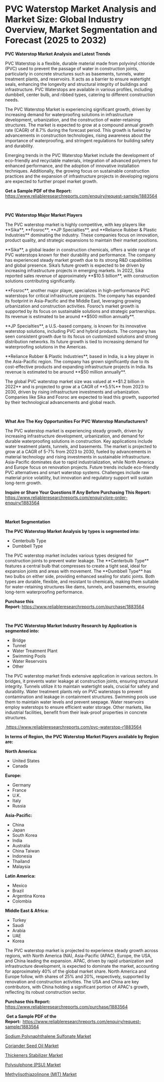 <p><h1>PVC Waterstop Market Analysis and Market Size: Global Industry Overview, Market Segmentation and Forecast (2025 to 2032)</h1></p><p><strong>PVC Waterstop Market Analysis and Latest Trends</strong></p>
<p><p>PVC Waterstop is a flexible, durable material made from polyvinyl chloride (PVC) used to prevent the passage of water in construction joints, particularly in concrete structures such as basements, tunnels, water treatment plants, and reservoirs. It acts as a barrier to ensure watertight seals, enhancing the longevity and structural integrity of buildings and infrastructure. PVC Waterstops are available in various profiles, including dumbbell, center bulb, and ribbed types, catering to different construction needs.</p><p>The PVC Waterstop Market is experiencing significant growth, driven by increasing demand for waterproofing solutions in infrastructure development, urbanization, and the construction of water-retaining structures. The market is expected to grow at a compound annual growth rate (CAGR) of 8.7% during the forecast period. This growth is fueled by advancements in construction technologies, rising awareness about the importance of waterproofing, and stringent regulations for building safety and durability.</p><p>Emerging trends in the PVC Waterstop Market include the development of eco-friendly and recyclable materials, integration of advanced polymers for enhanced performance, and the adoption of innovative installation techniques. Additionally, the growing focus on sustainable construction practices and the expansion of infrastructure projects in developing regions are expected to further propel market growth.</p></p>
<p><strong>Get a Sample PDF of the Report:&nbsp;</strong> <a href="https://www.reliableresearchreports.com/enquiry/request-sample/1883564?utm_campaign=2240&utm_medium=2&utm_source=Github&utm_content=ia&utm_term=26012025&utm_id=pvc-waterstop">https://www.reliableresearchreports.com/enquiry/request-sample/1883564</a></p>
<p>&nbsp;</p>
<p><strong>PVC Waterstop Major Market Players</strong></p>
<p><p>The PVC waterstop market is highly competitive, with key players like **Sika**, **Fosroc**, **JP Specialties**, and **Reliance Rubber & Plastic Industries** dominating the industry. These companies focus on innovation, product quality, and strategic expansions to maintain their market positions.</p><p>**Sika**, a global leader in construction chemicals, offers a wide range of PVC waterstops known for their durability and performance. The company has experienced steady market growth due to its strong R&D capabilities and global presence. Sika’s future growth is expected to be driven by increasing infrastructure projects in emerging markets. In 2022, Sika reported sales revenue of approximately **$10.5 billion**, with construction solutions contributing significantly.</p><p>**Fosroc**, another major player, specializes in high-performance PVC waterstops for critical infrastructure projects. The company has expanded its footprint in Asia-Pacific and the Middle East, leveraging growing urbanization and construction activities. Fosroc’s market growth is supported by its focus on sustainable solutions and strategic partnerships. Its revenue is estimated to be around **$500 million annually**.</p><p>**JP Specialties**, a U.S.-based company, is known for its innovative waterstop solutions, including PVC and hybrid products. The company has seen consistent growth due to its focus on customized solutions and strong distribution networks. Its future growth is tied to increasing demand for waterproofing solutions in the Americas.</p><p>**Reliance Rubber & Plastic Industries**, based in India, is a key player in the Asia-Pacific region. The company has grown significantly due to its cost-effective products and expanding infrastructure projects in India. Its revenue is estimated to be around **$50 million annually**.</p><p>The global PVC waterstop market size was valued at **$1.2 billion in 2022** and is projected to grow at a CAGR of **5.5%** from 2023 to 2030, driven by rising infrastructure investments and urbanization. Companies like Sika and Fosroc are expected to lead this growth, supported by their technological advancements and global reach.</p></p>
<p>&nbsp;</p>
<p><strong>What Are The Key Opportunities For PVC Waterstop Manufacturers?</strong></p>
<p><p>The PVC waterstop market is experiencing steady growth, driven by increasing infrastructure development, urbanization, and demand for durable waterproofing solutions in construction. Key applications include water treatment plants, tunnels, and basements. The market is projected to grow at a CAGR of 5-7% from 2023 to 2030, fueled by advancements in material technology and rising investments in sustainable infrastructure. Asia-Pacific dominates due to rapid industrialization, while North America and Europe focus on renovation projects. Future trends include eco-friendly PVC alternatives and smart waterstop systems. Challenges include raw material price volatility, but innovation and regulatory support will sustain long-term growth.</p></p>
<p><strong>Inquire or Share Your Questions If Any Before Purchasing This Report:</strong> <a href="https://www.reliableresearchreports.com/enquiry/pre-order-enquiry/1883564?utm_campaign=2240&utm_medium=2&utm_source=Github&utm_content=ia&utm_term=26012025&utm_id=pvc-waterstop">https://www.reliableresearchreports.com/enquiry/pre-order-enquiry/1883564</a></p>
<p>&nbsp;</p>
<p><strong>Market Segmentation</strong></p>
<p><strong>The PVC Waterstop Market Analysis by types is segmented into:</strong></p>
<p><ul><li>Centerbulb Type</li><li>Dumbbell Type</li></ul></p>
<p><p>The PVC waterstop market includes various types designed for construction joints to prevent water leakage. The **Centerbulb Type** features a central bulb that compresses to create a tight seal, ideal for expansion joints and areas with movement. The **Dumbbell Type** has two bulbs on either side, providing enhanced sealing for static joints. Both types are durable, flexible, and resistant to chemicals, making them suitable for water-retaining structures like dams, tunnels, and basements, ensuring long-term waterproofing performance.</p></p>
<p><strong>Purchase this Report:&nbsp;</strong><a href="https://www.reliableresearchreports.com/purchase/1883564?utm_campaign=2240&utm_medium=2&utm_source=Github&utm_content=ia&utm_term=26012025&utm_id=pvc-waterstop">https://www.reliableresearchreports.com/purchase/1883564</a></p>
<p>&nbsp;</p>
<p><strong>The PVC Waterstop Market Industry Research by Application is segmented into:</strong></p>
<p><ul><li>Bridge</li><li>Tunnel</li><li>Water Treatment Plant</li><li>Swimming Pools</li><li>Water Reservoirs</li><li>Other</li></ul></p>
<p><p>The PVC waterstop market finds extensive application in various sectors. In bridges, it prevents water leakage at construction joints, ensuring structural integrity. Tunnels utilize it to maintain watertight seals, crucial for safety and durability. Water treatment plants rely on PVC waterstops to prevent contamination and leakage in containment structures. Swimming pools use them to maintain water levels and prevent seepage. Water reservoirs employ waterstops to ensure efficient water storage. Other markets, like industrial facilities, benefit from their leak-proof properties in concrete structures.</p></p>
<p><a href="https://www.reliableresearchreports.com/pvc-waterstop-r1883564?utm_campaign=2240&utm_medium=2&utm_source=Github&utm_content=ia&utm_term=26012025&utm_id=pvc-waterstop">&nbsp;https://www.reliableresearchreports.com/pvc-waterstop-r1883564</a></p>
<p><strong>In terms of Region, the PVC Waterstop Market Players available by Region are:</strong></p>
<p>
    <p> <strong> North America: </strong>
        <ul>
            <li>United States</li>
            <li>Canada</li>
        </ul>
        </p> 
    <p> <strong> Europe: </strong>
        <ul>
            <li>Germany</li>
            <li>France</li>
            <li>U.K.</li>
            <li>Italy</li>
            <li>Russia</li>
        </ul>
        </p> 
    <p> <strong> Asia-Pacific: </strong>
        <ul>
            <li>China</li>
            <li>Japan</li>
            <li>South Korea</li>
            <li>India</li>
            <li>Australia</li>
            <li>China Taiwan</li>
            <li>Indonesia</li>
            <li>Thailand</li>
            <li>Malaysia</li>
        </ul>
        </p> 
    <p> <strong> Latin America: </strong>
        <ul>
            <li>Mexico</li>
            <li>Brazil</li>
            <li>Argentina Korea</li>
            <li>Colombia</li>
        </ul>
        </p> 
    <p> <strong> Middle East & Africa: </strong>
        <ul>
            <li>Turkey</li>
            <li>Saudi</li>
            <li>Arabia</li>
            <li>UAE</li>
            <li>Korea</li>
        </ul>
    </p>
    </p>
<p><p>The PVC waterstop market is projected to experience steady growth across regions, with North America (NA), Asia-Pacific (APAC), Europe, the USA, and China leading the expansion. APAC, driven by rapid urbanization and infrastructure development, is expected to dominate the market, accounting for approximately 40% of the global market share. North America and Europe follow, with shares of 25% and 20%, respectively, supported by renovation and construction activities. The USA and China are key contributors, with China holding a significant portion of APAC's growth, reflecting its robust construction sector.</p></p>
<p><strong>Purchase this Report: </strong><a href="https://www.reliableresearchreports.com/purchase/1883564?utm_campaign=2240&utm_medium=2&utm_source=Github&utm_content=ia&utm_term=26012025&utm_id=pvc-waterstop">https://www.reliableresearchreports.com/purchase/1883564</a></p>
<p>&nbsp;<strong>Get a Sample PDF of the Report:&nbsp;&nbsp;</strong><a href="https://www.reliableresearchreports.com/enquiry/request-sample/1883564?utm_campaign=2240&utm_medium=2&utm_source=Github&utm_content=ia&utm_term=26012025&utm_id=pvc-waterstop">https://www.reliableresearchreports.com/enquiry/request-sample/1883564</a></p>
<p><strong></strong></p>
<p><p><a href="https://github.com/barnickclara79/Market-Research-Report-List-1/blob/main/sodium-polynaphthalene-sulfonate-market.md?utm_campaign=2240&utm_medium=2&utm_source=Github&utm_content=ia&utm_term=26012025&utm_id=pvc-waterstop">Sodium Polynaphthalene Sulfonate Market</a></p><p><a href="https://github.com/domoniqueluoma76/Market-Research-Report-List-1/blob/main/coriander-seed-oil-market.md?utm_campaign=2240&utm_medium=2&utm_source=Github&utm_content=ia&utm_term=26012025&utm_id=pvc-waterstop">Coriander Seed Oil Market</a></p><p><a href="https://www.linkedin.com/pulse/focus-thickeners-stabilizer-market-trends-metrics-sales-size-ekfse?utm_campaign=2240&utm_medium=2&utm_source=Github&utm_content=ia&utm_term=26012025&utm_id=pvc-waterstop">Thickeners Stabilizer Market</a></p><p><a href="https://www.linkedin.com/pulse/future-polysulphone-psu-market-size-trends-growth-projected-mkvhc?utm_campaign=2240&utm_medium=2&utm_source=Github&utm_content=ia&utm_term=26012025&utm_id=pvc-waterstop">Polysulphone (PSU) Market</a></p><p><a href="https://www.linkedin.com/pulse/111-cagr-methylisothiazolinone-mit-market-2025-2032-growth-analysis-f61ye?utm_campaign=2240&utm_medium=2&utm_source=Github&utm_content=ia&utm_term=26012025&utm_id=pvc-waterstop">Methylisothiazolinone (MIT) Market</a></p></p>